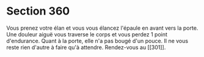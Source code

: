 # Section 360

Vous prenez votre élan et vous vous élancez l'épaule en avant vers la porte. Une douleur aiguë vous traverse le corps et vous perdez 1 point d'endurance. Quant à la porte, elle n'a pas bougé d'un pouce. Il ne vous reste rien d'autre à faire qu'à attendre. Rendez-vous au [[301]].